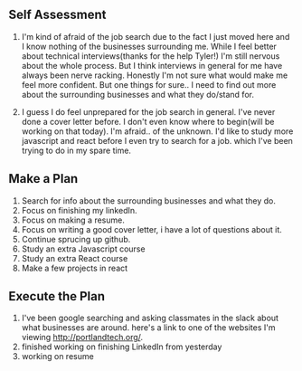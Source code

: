 ## Self Assessment
1. I'm kind of afraid of the job search due to the fact I just moved here and I know nothing of the businesses  surrounding me. While I feel better about technical interviews(thanks for the help Tyler!) I'm still nervous about the whole process. But I think interviews in general for me have always been nerve racking.
Honestly I'm not sure what would make me feel more confident. But one things for sure.. I need to find out more about the surrounding businesses and what they do/stand for.


2. I guess I do feel unprepared for the job search in general. I've never done a cover letter before. I don't even know where to begin(will be working on that today). I'm afraid.. of the unknown. I'd like to study more javascript and react before I even try to search for a job. which I've been trying to do in my spare time.


## Make a Plan
1. Search for info about the surrounding businesses and what they do.
2. Focus on finishing my linkedIn.
3. Focus on making a resume.
4. Focus on writing a good cover letter, i have a lot of questions about it.
5. Continue sprucing up github.
6. Study an extra Javascript course
7. Study an extra React course
8. Make a few projects in react

## Execute the Plan
1. I've been google searching and asking classmates in the slack about what businesses are around. here's
a link to one of the websites I'm viewing http://portlandtech.org/.
2. finished working on finishing LinkedIn from yesterday
3. working on resume
